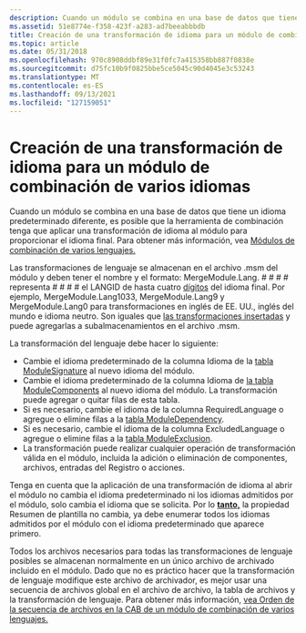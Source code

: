 ```yaml
---
description: Cuando un módulo se combina en una base de datos que tiene un idioma predeterminado diferente, es posible que la herramienta de combinación tenga que aplicar una transformación de idioma al módulo para proporcionar el idioma final. Para obtener más información, vea Módulos de combinación de varios lenguajes.
ms.assetid: 51e8774e-f358-423f-a283-ad7beeabbbdb
title: Creación de una transformación de idioma para un módulo de combinación de varios idiomas
ms.topic: article
ms.date: 05/31/2018
ms.openlocfilehash: 970c8908ddbf89e31f0fc7a415358bb887f0838e
ms.sourcegitcommit: d75fc10b9f0825bbe5ce5045c90d4045e3c53243
ms.translationtype: MT
ms.contentlocale: es-ES
ms.lasthandoff: 09/13/2021
ms.locfileid: "127159051"
---
```

# <a name="authoring-a-language-transform-for-a-multiple-language-merge-module"></a>Creación de una transformación de idioma para un módulo de combinación de varios idiomas

Cuando un módulo se combina en una base de datos que tiene un idioma predeterminado diferente, es posible que la herramienta de combinación tenga que aplicar una transformación de idioma al módulo para proporcionar el idioma final. Para obtener más información, vea [Módulos de combinación de varios lenguajes.](multiple-language-merge-modules.md)

Las transformaciones de lenguaje se almacenan en el archivo .msm del módulo y deben tener el nombre y el formato: MergeModule.Lang. \# \# \# \# representa \# \# \# \# el LANGID de hasta cuatro [dígitos](localizing-the-error-and-actiontext-tables.md) del idioma final. Por ejemplo, MergeModule.Lang1033, MergeModule.Lang9 y MergeModule.Lang0 para transformaciones en inglés de EE. UU., inglés del mundo e idioma neutro. Son iguales que [las transformaciones insertadas](embedded-transforms.md) y puede agregarlas a subalmacenamientos en el archivo .msm.

La transformación del lenguaje debe hacer lo siguiente:

-   Cambie el idioma predeterminado de la columna Idioma de la [tabla ModuleSignature](modulesignature-table.md) al nuevo idioma del módulo.
-   Cambie el idioma predeterminado de la columna Idioma de [la tabla ModuleComponents](modulecomponents-table.md) al nuevo idioma del módulo. La transformación puede agregar o quitar filas de esta tabla.
-   Si es necesario, cambie el idioma de la columna RequiredLanguage o agregue o elimine filas a la [tabla ModuleDependency](moduledependency-table.md).
-   Si es necesario, cambie el idioma de la columna ExcludedLanguage o agregue o elimine filas a la [tabla ModuleExclusion](moduleexclusion-table.md).
-   La transformación puede realizar cualquier operación de transformación válida en el módulo, incluida la adición o eliminación de componentes, archivos, entradas del Registro o acciones.

Tenga en cuenta que la aplicación de una transformación de idioma al abrir el módulo no cambia el idioma predeterminado ni los idiomas admitidos por el módulo, solo cambia el idioma que se solicita. Por lo [**tanto,**](template-summary.md) la propiedad Resumen de plantilla no cambia, ya debe enumerar todos los idiomas admitidos por el módulo con el idioma predeterminado que aparece primero.

Todos los archivos necesarios para todas las transformaciones de lenguaje posibles se almacenan normalmente en un único archivo de archivado incluido en el módulo. Dado que no es práctico hacer que la transformación de lenguaje modifique este archivo de [](file-table.md)archivador, es mejor usar una secuencia de archivos global en el archivo de archivo, la tabla de archivos y la transformación de lenguaje. Para obtener más información, [vea Orden de la secuencia de archivos en la CAB de un módulo de combinación de varios lenguajes.](ordering-the-file-sequence-in-the-cab-of-a-multiple-language-merge-module.md)

 

 




